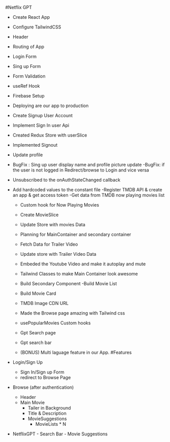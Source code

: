 #Netflix GPT

- Create React App
- Configure TailwindCSS
- Header
- Routing of App
- Login Form
- Sing up Form
- Form Validation
- useRef Hook
- Firebase Setup
- Deploying are our app to production
- Create Signup User Account
- Implement Sign In user Api
- Created Redux Store with userSlice
- Implemented Signout
- Update profile
- BugFix : Sing up user display name and profile picture update
  -BugFix: if the user is not logged in Redirect/browse to Login and vice versa
- Unsubscribed to the onAuthStateChanged callback
- Add hardcoded values to the constant file
  -Register TMDB API & create an app & get access token
  -Get data from TMDB now playing movies list

  - Custom hook for Now Playing Movies

  - Create MovieSlice
  - Update Store with movies Data
  - Planning for MainContainer and secondary container
  - Fetch Data for Trailer Video
  - Update store with Trailer Video Data
  - Embeded the Youtube Video and make it autoplay and mute
  - Tailwind Classes to make Main Container look awesome
  - Build Secondary Component
    -Build Movie List
  - Build Movie Card
  - TMDB Image CDN URL
  - Made the Browse page amazing with Tailwind css
  - usePopularMovies Custom hooks
  - Gpt Search page
  - Gpt search bar
  - (BONUS) Multi laguage feature in our App.
    #Features

- Login/Sign Up
  - Sign In/Sign up Form
  - redirect to Browse Page
- Browse (after authentication)
  - Header
  - Main Movie
    - Tailer in Background
    - Title & Description
    - MovieSuggestions
      - MovieLists \* N
- NetflixGPT - Search Bar - Movie Suggestions
